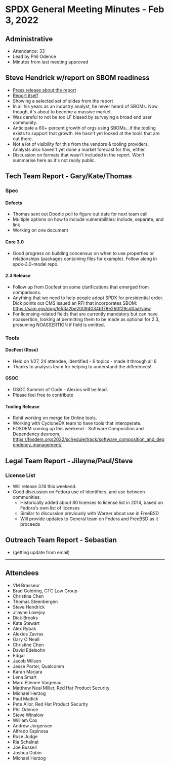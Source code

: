 # SPDX General Meeting Minutes - Feb 3, 2022

## Administrative
- Attendance: 33
- Lead by Phil Odence
- Minutes from last meeting approved

## Steve Hendrick w/report on SBOM readiness

- [Press release about the report](https://www.linuxfoundation.org/tools/the-state-of-software-bill-of-materials-sbom-and-cybersecurity-readiness/)
- [Report itself](https://linuxfoundation.org/wp-content/uploads/LFResearch_SBOM_Report_final.pdf)
- Showing a selected set of slides from the report
- In all his years as an industry analyst, he never heard of SBOMs. Now though, it's about to become a massive market.
- Was careful to not be too LF biased by surveying a broad end user community.
- Anticipate a 60+ percent growth of orgs using SBOMs…if the tooling exists to support that growth. He hasn't yet looked at the tools that are out there.
- Not a lot of visibility for this from the vendors & tooling providers. Analysts also haven't yet done a market forecast for this, either.
- Discussion on formats that wasn't included in the report. Won't summarise here as it's not really public.

## Tech Team Report - Gary/Kate/Thomas
### Spec
#### Defects
- Thomas sent out Doodle poll to figure out date for next team call
- Multiple options on how to include vulnerabilities:  include, separate, and link
- Working on one document
#### Core 3.0
- Good progress on building concensus on when to use properties or relationships (packages containing files for example).   Follow along in spdx-3.0-model repo.
#### 2.3 Release
- Follow up from Docfest on some clarifications that emerged from comparisons.
- Anything that we need to help people adopt SPDX for presidential order.   Dick points out CMS issued an RFI that incorporates SBOM: https://sam.gov/opp/fe53a2be20094034b178e260f29cd0ad/view
- For licensing-related fields that are currently mandatory but can have noassertion, looking at permitting them to be made as optional for 2.3, presuming NOASSERTION if field is omitted.
### Tools
#### DocFest (Rose)
- Held on 1/27,  24 attendee,  identified - 6 topics - made it through all 6
- Thanks to analysis team for helping to understand the differences!
#### GSOC
- GSOC Summer of Code - Alexios will be lead.
- Please feel free to contribute
#### Tooling Release
- Rohit working on merge for Online tools.
- Working with CycloneDX team to have tools that interoperate.
- FOSDEM coming up this weekend - Software Composition and Dependency devroom, https://fosdem.org/2022/schedule/track/software_composition_and_dependency_management/

## Legal Team Report - Jilayne/Paul/Steve
### License List
- Will release 3.16 this weekend.
- Good discussion on Fedora use of identifiers, and use between communities.
  - Historically added about 80 licenses to license list in 2014, based on Fedora's own list of licenses
  - Similar to discussion previously with Warner about use in FreeBSD
  - Will provide updates to General team on Fedora and FreeBSD as it proceeds

## Outreach Team Report -  Sebastian
- (getting update from email)

---------------------

## Attendees

* VM Brasseur
* Brad Goldring, GTC Law Group
* Christina Chen
* Thomas Steenbergen
* Steve Hendrick
* Jilayne Lovejoy
* Dick Brooks
* Kate Stewart
* Alex Rybak
* Alexios Zavras
* Gary O'Neall
* Christine Chen
* David Edelsohn
* Edgar
* Jacob Wilson
* Jesse Porter, Qualcomm
* Karan Marjara
* Lena Smart
* Marc Etienne Vargenau
* Matthew Neal Miller, Red Hat Product Security
* Michael Herzog
* Paul Madick
* Pete Allor, Red Hat Product Security
* Phil Odence
* Steve Winslow
* William Cox
* Andrew Jorgensen
* Alfredo Espinosa
* Rose Judge
* Ria Schalnat
* Joe Bussell
* Joshua Dubin
* Michael Herzog
